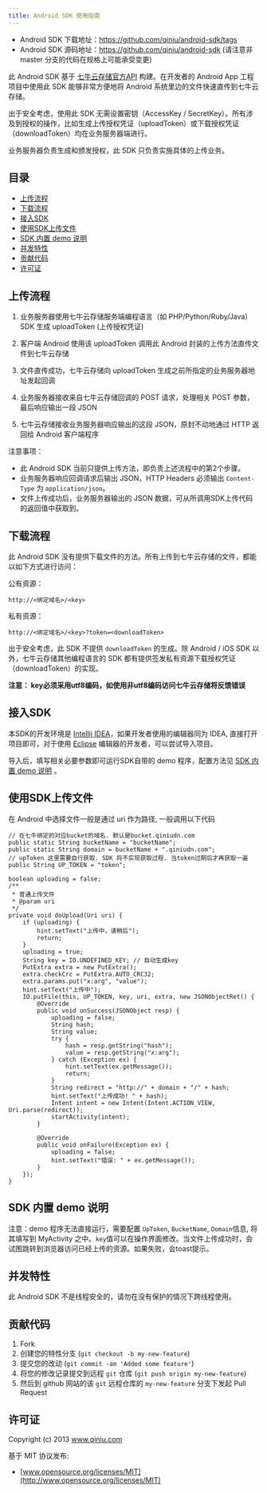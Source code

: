 ```yaml
---
title: Android SDK 使用指南
---
```


- Android SDK 下载地址：<https://github.com/qiniu/android-sdk/tags>
- Android SDK 源码地址：<https://github.com/qiniu/android-sdk> (请注意非 master 分支的代码在规格上可能承受变更)

此 Android SDK 基于 [七牛云存储官方API](http://docs.qiniu.com/api/index.html) 构建。在开发者的 Android App 工程项目中使用此 SDK 能够非常方便地将 Android 系统里边的文件快速直传到七牛云存储。

出于安全考虑，使用此 SDK 无需设置密钥（AccessKey / SecretKey）。所有涉及到授权的操作，比如生成上传授权凭证（uploadToken）或下载授权凭证（downloadToken）均在业务服务器端进行。

业务服务器负责生成和颁发授权，此 SDK 只负责实施具体的上传业务。

## 目录

- [上传流程](#upload-flow)
- [下载流程](#download-flow)
- [接入SDK](#load)
- [使用SDK上传文件](#upload)
- [SDK 内置 demo 说明](#demo)
- [并发特性](#concurrency)
- [贡献代码](#contributing)
- [许可证](#license)

<a name="upload-flow"></a>

## 上传流程

1. 业务服务器使用七牛云存储服务端编程语言（如 PHP/Python/Ruby/Java）SDK 生成 uploadToken (上传授权凭证)

2. 客户端 Android 使用该 uploadToken 调用此 Android 封装的上传方法直传文件到七牛云存储

3. 文件直传成功，七牛云存储向 uploadToken 生成之前所指定的业务服务器地址发起回调

4. 业务服务器接收来自七牛云存储回调的 POST 请求，处理相关 POST 参数，最后响应输出一段 JSON

5. 七牛云存储接收业务服务器响应输出的这段 JSON，原封不动地通过 HTTP 返回给 Android 客户端程序


注意事项：

- 此 Android SDK 当前只提供上传方法，即负责上述流程中的第2个步骤。
- 业务服务器响应回调请求后输出 JSON，HTTP Headers 必须输出 `Content-Type` 为 `application/json`。
- 文件上传成功后，业务服务器输出的 JSON 数据，可从所调用SDK上传代码的返回值中获取到。


<a name="download-flow"></a>

## 下载流程

此 Android SDK 没有提供下载文件的方法。所有上传到七牛云存储的文件，都能以如下方式进行访问：

公有资源：

    http://<绑定域名>/<key>

私有资源：

    http://<绑定域名>/<key>?token=<downloadToken>

出于安全考虑，此 SDK 不提供 `downloadToken` 的生成。除 Android / iOS SDK 以外，七牛云存储其他编程语言的 SDK 都有提供签发私有资源下载授权凭证（downloadToken）的实现。

**注意： key必须采用utf8编码，如使用非utf8编码访问七牛云存储将反馈错误**

<a name="load"></a>

## 接入SDK

本SDK的开发环境是 [Intellij IDEA](http://www.jetbrains.com/idea/)，如果开发者使用的编辑器同为 IDEA, 直接打开项目即可，对于使用 [Eclipse](http://www.eclipse.org/) 编辑器的开发者，可以尝试导入项目。

导入后，填写相关必要参数即可运行SDK自带的 demo 程序，配置方法见 [SDK 内置 demo 说明](#demo) 。


<a name="upload"></a>

## 使用SDK上传文件

在 Android 中选择文件一般是通过 uri 作为路径, 一般调用以下代码

```{java}
// 在七牛绑定的对应bucket的域名. 默认是bucket.qiniudn.com
public static String bucketName = "bucketName";
public static String domain = bucketName + ".qiniudn.com";
// upToken 这里需要自行获取. SDK 将不实现获取过程. 当token过期后才再获取一遍
public String UP_TOKEN = "token";

boolean uploading = false;
/**
 * 普通上传文件
 * @param uri
 */
private void doUpload(Uri uri) {
	if (uploading) {
		hint.setText("上传中，请稍后");
		return;
	}
	uploading = true;
	String key = IO.UNDEFINED_KEY; // 自动生成key
	PutExtra extra = new PutExtra();
	extra.checkCrc = PutExtra.AUTO_CRC32;
	extra.params.put("x:arg", "value");
	hint.setText("上传中");
	IO.putFile(this, UP_TOKEN, key, uri, extra, new JSONObjectRet() {
		@Override
		public void onSuccess(JSONObject resp) {
			uploading = false;
			String hash;
			String value;
			try {
				hash = resp.getString("hash");
				value = resp.getString("x:arg");
			} catch (Exception ex) {
				hint.setText(ex.getMessage());
				return;
			}
			String redirect = "http://" + domain + "/" + hash;
			hint.setText("上传成功! " + hash);
			Intent intent = new Intent(Intent.ACTION_VIEW, Uri.parse(redirect));
			startActivity(intent);
		}

		@Override
		public void onFailure(Exception ex) {
			uploading = false;
			hint.setText("错误: " + ex.getMessage());
		}
	});
}
```


<a name="demo"></a>

## SDK 内置 demo 说明

注意：demo 程序无法直接运行，需要配置 `UpToken`, `BucketName`, `Domain`信息, 将其填写到 MyActivity 之中。`key`值可以在操作界面修改。当文件上传成功时，会试图跳转到浏览器访问已经上传的资源。如果失败，会toast提示。


<a name="concurrency"></a>

## 并发特性

此 Android SDK 不是线程安全的，请勿在没有保护的情况下跨线程使用。


<a name="contributing"></a>

## 贡献代码

1. Fork
2. 创建您的特性分支 (`git checkout -b my-new-feature`)
3. 提交您的改动 (`git commit -am 'Added some feature'`)
4. 将您的修改记录提交到远程 `git` 仓库 (`git push origin my-new-feature`)
5. 然后到 github 网站的该 `git` 远程仓库的 `my-new-feature` 分支下发起 Pull Request


<a name="license"></a>

## 许可证

Copyright (c) 2013 www.qiniu.com

基于 MIT 协议发布:

* [www.opensource.org/licenses/MIT](http://www.opensource.org/licenses/MIT)

